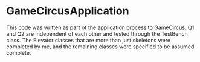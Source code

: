 # GameCircusApplication

This code was written as part of the application process to GameCircus.
Q1 and Q2 are independent of each other and tested through the TestBench class.
The Elevator classes that are more than just skeletons were completed by me, and 
the remaining classes were specified to be assumed complete.
